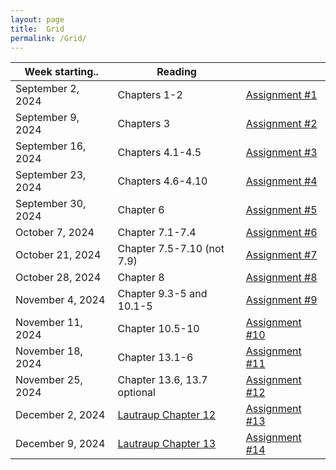 ```yaml
---
layout: page
title:  Grid
permalink: /Grid/
---
```


|Week starting..   | Reading | |
|------------------|-------------------------------------------------------------------------------------------------------------------------------|---------------------------|
| September 2, 2024 | Chapters 1-2 | [Assignment #1](/PhysH308/assignments/wk1) |
| September 9, 2024 | Chapters 3 | [Assignment #2](/PhysH308/assignments/wk2) |
| September 16, 2024 | Chapters 4.1-4.5 | [Assignment #3](/PhysH308/assignments/wk3) |
| September 23, 2024 | Chapters 4.6-4.10 | [Assignment #4](/PhysH308/assignments/wk4) |
| September 30, 2024 | Chapter 6 | [Assignment #5](/PhysH308/assignments/wk5) |
| October 7, 2024 | Chapter 7.1-7.4 | [Assignment #6](/PhysH308/assignments/wk6) |
| October 21, 2024 | Chapter 7.5-7.10 (not 7.9) | [Assignment #7](/PhysH308/assignments/wk7) |
| October 28, 2024 | Chapter 8 | [Assignment #8](/PhysH308/assignments/wk8) |
| November 4, 2024 | Chapter 9.3-5 and 10.1-5 | [Assignment #9](/PhysH308/assignments/wk9) |
| November 11, 2024 | Chapter 10.5-10 | [Assignment #10](/PhysH308/assignments/wk10) |
| November 18, 2024 | Chapter 13.1-6 | [Assignment #11](/PhysH308/assignments/wk11) |
| November 25, 2024 | Chapter 13.6, 13.7 optional | [Assignment #12](/PhysH308/assignments/wk12) |
| December 2, 2024 | [Lautraup Chapter 12](https://tripod.haverford.edu/permalink/01TRI_INST/ndg42k/alma991019115797904921) | [Assignment #13](/PhysH308/assignments/wk13) |
| December 9, 2024 | [Lautraup Chapter 13](https://tripod.haverford.edu/permalink/01TRI_INST/ndg42k/alma991019115797904921) | [Assignment #14](/PhysH308/assignments/wk14) |

